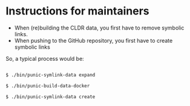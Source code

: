 Instructions for maintainers
============================

- When (re)building the CLDR data, you first have to remove symbolic links.
- When pushing to the GitHub repository, you first have to create symbolic links

So, a typical process would be:

```sh

$ ./bin/punic-symlink-data expand

$ ./bin/punic-build-data-docker

$ ./bin/punic-symlink-data create

```
